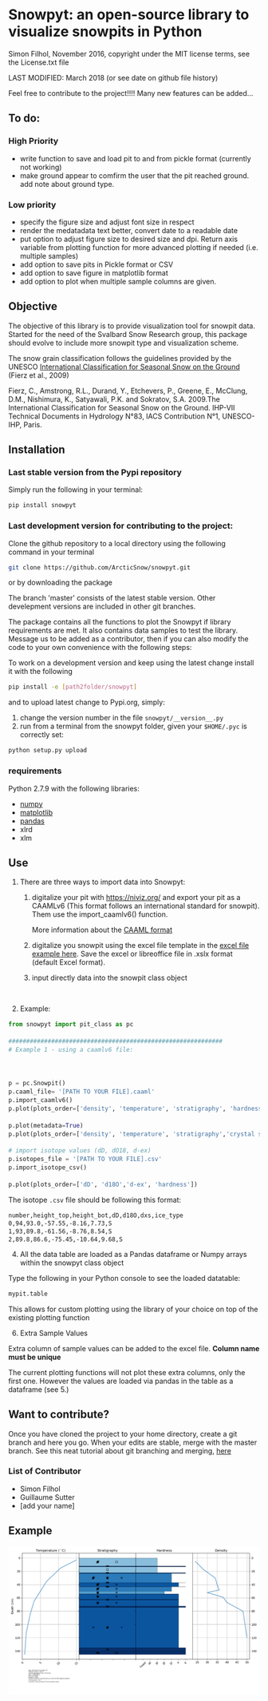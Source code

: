 # Snowpyt: an open-source library to visualize snowpits in Python
Simon Filhol, November 2016, copyright under the MIT license terms, see the License.txt file

LAST MODIFIED: March 2018 (or see date on github file history)

Feel free to contribute to the project!!!! Many new features can be added...

## To do:

### High Priority

- write function to save and load pit to and from pickle format (currently not working)
- make ground appear to comfirm the user that the pit reached ground. add note about ground type.

### Low priority 
- specify the figure size and adjust font size in respect
- render the medatadata text better, convert date to a readable date
- put option to adjust figure size to desired size and dpi. Return axis variable from plotting function for more advanced plotting if needed (i.e. multiple samples)
- add option to save pits in Pickle format or CSV
- add option to save figure in matplotlib format
- add option to plot when multiple sample columns are given.



## Objective
The objective of this library is to provide visualization tool for snowpit data. 
Started for the need of the Svalbard Snow Research group, this package should evolve
 to include more snowpit type and visualization scheme. 

The snow grain classification follows the guidelines provided by the UNESCO 
[International Classification for Seasonal Snow on the Ground](http://unesdoc.unesco.org/images/0018/001864/186462e.pdf) 
(Fierz et al., 2009)

Fierz, C., Amstrong, R.L., Durand, Y., Etchevers, P., Greene, E., McClung, D.M., Nishimura, K., Satyawali, P.K. and Sokratov, S.A. 2009.The International Classification for Seasonal Snow on the Ground. IHP-VII Technical Documents in 
Hydrology N°83, IACS Contribution N°1, UNESCO-IHP, Paris. 

## Installation

### Last stable version from the Pypi repository

Simply run the following in your terminal:
```bash
pip install snowpyt
```
### Last development version for contributing to the project:

Clone the github repository to a local directory using the following command in your terminal

```bash
git clone https://github.com/ArcticSnow/snowpyt.git
```
or by downloading the package

The branch 'master' consists of the latest stable version. Other develepment versions are included in other git branches.

The package contains all the functions to plot the Snowpyt if library requirements are met. It also contains data samples to test the library. Message us to be added as a contributor, then if you can also modify the code to your own convenience with the following steps:

To work on a development version and keep using the latest change install it with the following
```bash
pip install -e [path2folder/snowpyt]
```
and to upload latest change to Pypi.org, simply:

1. change the version number in the file `snowpyt/__version__.py`
2. run from a terminal from the snowpyt folder, given your `$HOME/.pyc` is correctly set:

```bash
python setup.py upload
```

### requirements

Python 2.7.9 with the following libraries:
- [numpy](http://www.numpy.org/)
- [matplotlib](http://matplotlib.org/)
- [pandas](http://pandas.pydata.org/)
- xlrd
- xlm

## Use

1. There are three ways to import data into Snowpyt:

   1. digitalize your pit with https://niviz.org/ and export your pit as a CAAMLv6 (This format follows an international standard for snowpit). Them use the import_caamlv6() function.

      More information about the [CAAML format](http://caaml.org/)

   2. digitalize you snowpit using the excel file template in the [excel file example here](https://github.com/ArcticSnow/snowpyt/blob/master/snowpyt/data_example/20170209_Finse_snowpit.xlsx). Save the excel or libreoffice file in .xslx format (default Excel format).

   3. input directly data into the snowpit class object

      ​

3. Example:

```python
from snowpyt import pit_class as pc

############################################################
# Example 1 - using a caamlv6 file:



p = pc.Snowpit()
p.caaml_file= '[PATH TO YOUR FILE].caaml'
p.import_caamlv6()
p.plot(plots_order=['density', 'temperature', 'stratigraphy', 'hardness'])

p.plot(metadata=True)
p.plot(plots_order=['density', 'temperature', 'stratigraphy','crystal size'])

# import isotope values (dD, dO18, d-ex)
p.isotopes_file = '[PATH TO YOUR FILE].csv'
p.import_isotope_csv()

p.plot(plots_order=['dD', 'd18O','d-ex', 'hardness'])

```

The isotope `.csv` file should be following this format:
```
number,height_top,height_bot,dD,d18O,dxs,ice_type
0,94,93.0,-57.55,-8.16,7.73,S
1,93,89.8,-61.56,-8.76,8.54,S
2,89.8,86.6,-75.45,-10.64,9.68,S
```

4. All the data table are loaded as a Pandas dataframe or Numpy arrays within the snowpyt class object

Type the following in your Python console to see the loaded datatable:
```python
mypit.table

```
This allows for custom plotting using the library of your choice on top of the existing plotting function

6. Extra Sample Values

Extra column of sample values can be added to the excel file. **Column name must be unique**

The current plotting functions will not plot these extra columns, only the first one. However the values are loaded via pandas in the table as a dataframe (see 5.)




## Want to contribute?
Once you have cloned the project to your home directory, create a git branch and here you go. When your edits are stable, merge with the master branch. See this neat tutorial about git branching and merging, [here](https://git-scm.com/book/en/v2/Git-Branching-Basic-Branching-and-Merging)

### List of Contributor
- Simon Filhol
- Guillaume Sutter
- [add your name]

## Example
![Example snowpit](snowpyt/Standard_pit.png)







